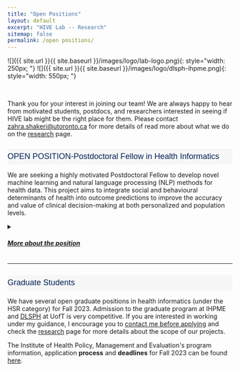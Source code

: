```yaml
---
title: "Open Positions"
layout: default
excerpt: "HIVE Lab -- Research"
sitemap: false
permalink: /open positions/
---
```

![]({{ site.url }}{{ site.baseurl }}/images/logo/lab-logo.png){: style="width: 250px; "}
![]({{ site.url }}{{ site.baseurl }}/images/logo/dlsph-ihpme.png){: style="width: 550px; "}

<br>

Thank you for your interest in joining our team! We are always happy to hear from motivated students, postdocs, and researchers interested in seeing if HIVE lab might be the right place for them. Please contact <a href="mailto:zahra.shakeri@utoronto.ca" style="color: black;">zahra.shakeri@utoronto.ca</a> for more details of read more about what we do on the <a href='/research'>research</a> page. 

<h2 style='text-align: left; background-color:#F7F7F7;  font-weight: 530; font-size: 18px; font-family: Helvetica; color: #032254; padding-bottom: 7px; padding-top: 7px'> OPEN POSITION-Postdoctoral Fellow in Health Informatics</h2> 

<!--### Area of Research-->
We are seeking a highly motivated Postdoctoral Fellow to develop novel machine learning and natural language processing (NLP) methods for health data. This project aims to integrate social and behavioural determinants of health into outcome predictions to improve the accuracy and value of clinical decision-making at both personalized and population levels.
<details>
<summary> <h5><u>More about the position</u></h5>
</summary>

### Description of Duties 
The Postdoctoral Research Fellow will be responsible for developing a full data science pipeline from data collection to deployment. The individual will need to collaborate with an interdisciplinary team of clinical epidemiologists, biostatisticians, and engineers to develop novel machine learning and natural language processing methods for (un)structured health data. The role will also involve deploying and integrating the developed pipeline with other related projects in the lab. 
Other responsibilities include writing manuscripts, project management, and contributing to the grant writing efforts of the lab.

<!--**Salary:** $55-60k CAD commensurate with qualifications plus benefits-->

### Required Qualifications
The candidate must have a PhD (or MD/PhD) in a quantitative field such as Computer Science, Bioinformatics, Biostatistics, Data Science, Medical Informatics, Computational Healthcare, or a related field and a track-record of publication in the top journals or conferences of their field. Excellent programming skills and skills in machine learning, NLP, and data engineering are required for this position. Experience of working with health data, Electronic Health Records (EHR), and familiarity with web development and information visualization are assets.

### Application Instructions
All individuals interested in this position must submit a (1) detailed CV; (2) a cover letter outlining their expertise and motivations; (3) PDFs of their three publications that best represent their expertise; and (4) three references contact to zahra.shakeri@utoronto.ca with (POSTDOC-22) in the subject.

**Closing date:** This posting will remain active until the position is filled.

**Expected start date:** ASAP

**Term:** Initial term of 1 year with a strong possibility of renewal.

**FTE:** This position is a 1.0 FTE. The normal hours of work are 40 hours per week for a full-time postdoctoral fellow (pro-rated for those holding a partial appointment) recognizing that the needs of the employee’s research and training and the needs of the supervisor’s research program may require flexibility in the performance of the employee’s duties and hours of work. 

*Employment as a Postdoctoral Fellow at the University of Toronto is covered by the terms of the CUPE 3902 Unit 5 Collective Agreement.*

*This job is posted in accordance with the CUPE 3902 Unit 5 Collective Agreement.*

*The University of Toronto is strongly committed to diversity within its community and especially welcomes applications from racialized persons / persons of colour, women, Indigenous / Aboriginal People of North America, persons with disabilities, LGBTQ persons, and others who may contribute to the further diversification of ideas.*

</details>


--------------------------------


<h2 style='text-align: left; background-color:#F7F7F7;  font-weight: 530; font-size: 18px; font-family: Helvetica; color: #032254; padding-bottom: 7px; padding-top: 7px'> Graduate Students</h2> 

We have several open graduate positions in health informatics (under the HSR category) for Fall 2023. Admission to the graduate program at IHPME and <a href='https://www.dlsph.utoronto.ca/students/future-students/' target='_blank'>DLSPH</a> at UofT is very competitive. If you are interested in working under my guidance, I encourage you to <u>contact me before applying</u> and check the <a href='/research'>research</a> page for more details about the scope of our projects.  

The Institute of Health Policy, Management and Evaluation's program information, application <b>process</b> and <b>deadlines</b> for Fall 2023 can be found <a href='https://ihpme.utoronto.ca/community/students/apply/' target='_blank'>here</a>.
